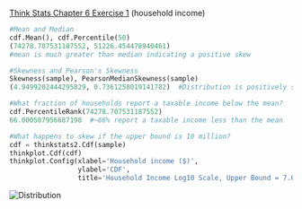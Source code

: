 [Think Stats Chapter 6 Exercise 1](http://greenteapress.com/thinkstats2/html/thinkstats2007.html#toc60) (household income)

>> 
```python
#Mean and Median
cdf.Mean(), cdf.Percentile(50)
(74278.707531187552, 51226.454478940461)
#mean is much greater than median indicating a positive skew 

#Skewness and Pearson's Skewness
Skewness(sample), PearsonMedianSkewness(sample) 
(4.9499202444295829, 0.7361258019141782)  #Distribution is positively skewed 

#What fraction of households report a taxable income below the mean?
cdf.PercentileRank(74278.707531187552)
66.000587956687198  #~66% report a taxable income less than the mean 

#What happens to skew if the upper bound is 10 million?
cdf = thinkstats2.Cdf(sample)
thinkplot.Cdf(cdf)
thinkplot.Config(xlabel='Household income ($)',
                 ylabel='CDF', 
                 title='Household Income Log10 Scale, Upper Bound = 7.0')
```
![Distribution](/Users/Jacob/ds/metis/metisgh/prework/dsp/img/upper_bound7.0.png)

